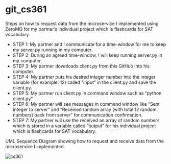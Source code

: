 # git_cs361

Steps on how to request data from the microservice I implemented using ZeroMQ for my partner’s individual project which is flashcards for SAT vocabulary.

- STEP 1: My partner and I communicate for a time-window for me to keep my server.py running in my computer.
- STEP 2: During an agreed time-window, I will keep running server.py in my computer.
- STEP 3: My partner downloads client.py from this GitHub into his computer.
- STEP 4: My partner puts his desired integer number into the integer variable (for example: 12) called “input” in the client.py and save the client.py.
- STEP 5: My partner run client.py in command window such as “python client.py”
- STEP 6: My partner will see messages in command window like “Sent integer to server” and “Received random array (with total 12 random numbers) back from server” for communication confirmation.
- STEP 7: My partner will use the received an array of random numbers which is stored in a variable called “output” for his individual project which is flashcards for SAT vocabulary.

UML Sequence Diagram showing how to request and receive data from the microservice I implemented.

![cs361](https://user-images.githubusercontent.com/62677086/180116616-e8d5c70b-387d-47ce-b0cd-4d6fc9ee85f9.png)

